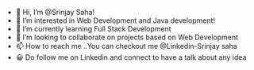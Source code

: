 - 👋 Hi, I’m @Srinjay Saha!
- 👀 I’m interested in Web Development and Java development!
- 🌱 I’m currently learning Full Stack Development
- 💞️ I’m looking to collaborate on projects based on Web Development
- 📫 How to reach me ..You can checkout me @Linkedin-Srinjay saha
- 😀 Do follow me on Linkedin and connect to have a talk about any idea

<!---
Srinjay13/Srinjay13 is a ✨ special ✨ repository because its `README.md` (this file) appears on your GitHub profile.
You can click the Preview link to take a look at your changes.
--->
